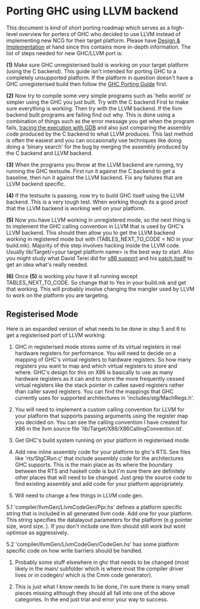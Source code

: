 # Porting GHC using LLVM backend


This document is kind of short porting roadmap which serves as a high-level overview for porters of GHC who decided to use LLVM instead of implementing new NCG for their target platform. Please have [Design & Implementation](commentary/compiler/backends/llvm/design) at hand since this contains more in-depth information.
The list of steps needed for new GHC/LLVM port is:

**(1)** Make sure GHC unregisterised build is working on your target platform (using the C backend). This guide isn't intended for porting GHC to a completely unsupported platform. If the platform in question doesn't have a GHC unregisterised build then follow the [GHC Porting Guide](building/porting) first.

**(2)** Now try to compile some very simple programs such as 'hello world' or simpler using the GHC you just built. Try with the C backend First to make sure everything is working. Then try with the LLVM backend. If the llvm backend built programs are failing find out why. This is done using a combination of things such as the error message you get when the program fails, [tracing the execution with GDB](debugging/compiled-code) and also just comparing the assembly code produced by the C backend to what LLVM produces. This last method is often the easiest and you can occasionally use techniques like doing doing a 'binary search' for the bug by merging the assembly produced by the C backend and LLVM backend.

**(3)** When the programs you throw at the LLVM backend are running, try running the GHC testsuite. First run it against the C backend to get a baseline, then run it against the LLVM backend. Fix any failures that are LLVM backend specific.

**(4)** If the testsuite is passing, now try to build GHC itself using the LLVM backend. This is a very tough test. When working though its a good proof that the LLVM backend is working well on your platform.

**(5)** Now you have LLVM working in unregistered mode, so the next thing is to implement the GHC calling convention in LLVM that is used by GHC's LLVM backend. This should then allow you to get the LLVM backend working in registered mode but with (TABLES_NEXT_TO_CODE = NO in your build.mk). Majority of this step involves hacking inside the LLVM code. Usually lib/Target/\<your target platform name\> is the best way to start. Also you might study what David Terei did for [x86 support](http://lists.cs.uiuc.edu/pipermail/llvmdev/2010-March/030031.html) and his [ patch itself](http://lists.cs.uiuc.edu/pipermail/llvmdev/attachments/20100307/714e5c37/attachment-0001.obj) to get an idea what's really needed.

**(6)** Once **(5)** is working you have it all running except TABLES_NEXT_TO_CODE. So change that to Yes in your build.mk and get that working. This will probably involve changing the mangler used by LLVM to work on the platform you are targeting.

## Registerised Mode


Here is an expanded version of what needs to be done in step 5 and 6 to get a registerised port of LLVM working:

1. GHC in registerised mode stores some of its virtual registers in real hardware registers for performance. You will need to decide on a mapping of GHC's virtual registers to hardware registers. So how many registers you want to map and which virtual registers to store and where. GHC's design for this on X86 is basically to use as many hardware registers as it can and to store the more frequently cessed virtual registers like the stack pointer in callee saved registers rather than caller saved registers. You can find the mappings that GHC currently uses for supported architectures in 'includes/stg/MachRegs.h'.

1. You will need to implement a custom calling convention for LLVM for your platform that supports passing arguments using the register map you decided on. You can see the calling convention I have created for X86 in the llvm source file 'lib/Target/X86/X86CallingConvention.td'.

1. Get GHC's build system running on your platform in registerised mode.

1. Add new inline assembly code for your platform to ghc's RTS. See files like 'rts/StgCRun.c' that include assembly code for the architectures GHC supports. This is the main place as its where the boundary between the RTS and haskell code is but I'm sure there are definitely other places that will need to be changed. Just grep the source code to find existing assembly and add code for your platform appropriately.

1. Will need to change a few things in LLVM code gen.


5.1 'compiler/llvmGen/LlvmCodeGen/Ppr.hs' defines a platform specific string that is included in all generated llvm code. Add one for your platform. This string specifies the datalayout parameters for the platform (e.g pointer size, word size..). If you don't include one llvm should still work but wont optimise as aggressively.


5.2 'compiler/llvmGen/LlvmCodeGen/CodeGen.hs' has some platform specific code on how write barriers should be handled.

1. Probably some stuff elsewhere in ghc that needs to be changed (most likely in the main/ subfolder which is where most the compiler driver lives or in codegen/ which is the Cmm code generator).

1. This is just what I know needs to be done, I'm sure there is many small pieces missing although they should all fall into one of the above categories. In the end just trial and error your way to success.
